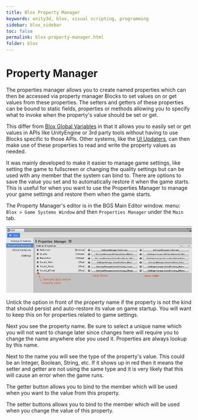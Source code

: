 ```yaml
---
title: Blox Property Manager
keywords: unity3d, blox, visual scripting, programming
sidebar: blox_sidebar
toc: false
permalink: blox-property-manager.html
folder: blox
---
```


Property Manager
================

The properties manager allows you to create named properties which can then be accessed via property manager Blocks to set values on or get values from these properties. The setters and getters of these properties can be bound to static fields, properties or methods allowing you to specify what to invoke when the property's value should be set or get.

This differ from [Blox Global Variables](blox-variables) in that it allows you to easily set or get values in APIs like UnityEngine or 3rd party tools without having to use Blocks specific to those APIs. Other systems, like the [UI Updaters](blox-ui-updaters), can then make use of these properties to read and write the property values as needed.

It was mainly developed to make it easier to manage game settings, like setting the game to fullscreen or changing the quality settings but can be used with any member that the system can bind to. There are options to save the value you set and to automatically restore it when the game starts. This is useful for when you want to use the Properties Manager to manage your game settings and restore them when the game starts.

The Property Manager's editor is in the BGS Main Editor window. menu: `Blox > Game Systems Window` and then `Properties Manager` under the `Main` tab.

![](img/blox/28.png)

Untick the option in front of the property name if the property is not the kind that should persist and auto-restore its value on game startup. You will want to keep this on for properties related to game settings.

Next you see the property name. Be sure to select a unique name which you will not want to change later since changes here will require you to change the name anywhere else you used it. Properties are always lookup by this name.

Next to the name you will see the type of the property's value. This could be an Integer, Boolean, String, etc. If it shows up in red then it means the setter and getter are not using the same type and it is very likely that this will cause an error when the game runs.

The getter button allows you to bind to the member which will be used when you want to the value from this property.

The setter buttons allows you to bind to the member which will be used when you change the value of this property.

